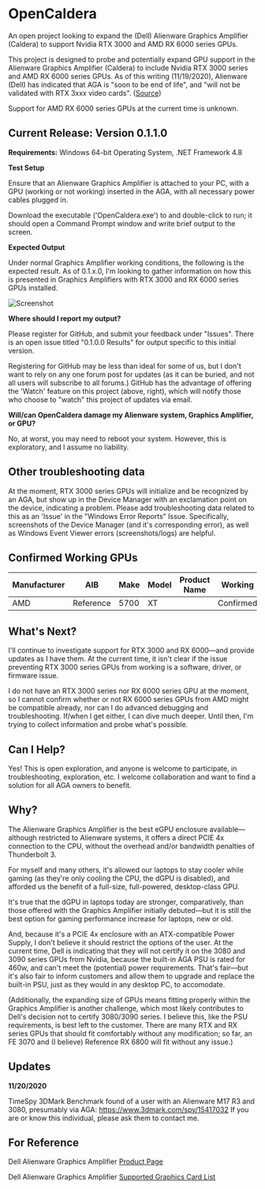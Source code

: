 # OpenCaldera
An open project looking to expand the (Dell) Alienware Graphics Amplifier (Caldera) to support Nvidia RTX 3000 and AMD RX 6000 series GPUs.

This project is designed to probe and potentially expand GPU support in the Alienware Graphics Amplifier (Caldera) to include Nvidia RTX 3000 series and AMD RX 6000 series GPUs.
As of this writing (11/19/2020), Alienware (Dell) has indicated that AGA is "soon to be end of life", and "will not be validated with RTX 3xxx video cards". 
([Source](https://www.dell.com/community/Alienware/AGA-Alienware-Graphic-Amplifier-FAQ/td-p/7243433))

Support for AMD RX 6000 series GPUs at the current time is unknown.

## Current Release: Version 0.1.1.0

**Requirements:** Windows 64-bit Operating System, .NET Framework 4.8

**Test Setup**

Ensure that an Alienware Graphics Amplifier is attached to your PC, with a GPU (working or not working) inserted in the AGA, with all necessary power cables plugged in.

Download the executable ('OpenCaldera.exe') to and double-click to run; it should open a Command Prompt window and write brief output to the screen.

**Expected Output**

Under normal Graphics Amplifier working conditions, the following is the expected result. As of 0.1.x.0, I'm looking to gather information on how this is presented in Graphics Amplifiers with RTX 3000 and RX 6000 series GPUs installed.

![Screenshot](https://github.com/Shidell/OpenCaldera/blob/master/OpenCaldera/Resources/Screenshots/0.1.0.0/OpenCaldera.png)

**Where should I report my output?**

Please register for GitHub, and submit your feedback under "Issues". There is an open issue titled "0.1.0.0 Results" for output specific to this initial version.

Registering for GitHub may be less than ideal for some of us, but I don't want to rely on any one forum post for updates (as it can be buried, and not all users will subscribe to all forums.) GitHub has the advantage of offering the 'Watch' feature on this project (above, right), which will notify those who choose to "watch" this project of updates via email.

**Will/can OpenCaldera damage my Alienware system, Graphics Amplifier, or GPU?**

No, at worst, you may need to reboot your system. However, this is exploratory, and I assume no liability.

## Other troubleshooting data

At the moment, RTX 3000 series GPUs will initialize and be recognized by an AGA, but show up in the Device Manager with an exclamation point on the device, indicating a problem. Please add troubleshooting data related to this as an 'Issue' in the "Windows Error Reports" Issue. Specifically, screenshots of the Device Manager (and it's corresponding error), as well as Windows Event Viewer errors (screenshots/logs) are helpful.

## Confirmed Working GPUs

| Manufacturer | AIB | Make | Model | Product Name | Working |
| --- | --- | --- | --- | --- | --- |
AMD | Reference | 5700 | XT | | Confirmed 

## What's Next?

I'll continue to investigate support for RTX 3000 and RX 6000—and provide updates as I have them. At the current time, it isn't clear if the issue preventing RTX 3000 series GPUs from working is a software, driver, or firmware issue. 

I do not have an RTX 3000 series nor RX 6000 series GPU at the moment, so I cannot confirm whether or not RX 6000 series GPUs from AMD might be compatible already, nor can I do advanced debugging and troubleshooting. If/when I get either, I can dive much deeper. Until then, I'm trying to collect information and probe what's possible.

## Can I Help?

Yes! This is open exploration, and anyone is welcome to participate, in troubleshooting, exploration, etc. I welcome collaboration and want to find a solution for all AGA owners to benefit.

## Why?

The Alienware Graphics Amplifier is the best eGPU enclosure available—although restricted to Alienware systems, it offers a direct PCIE 4x connection to the CPU, without the overhead and/or bandwidth penalties of Thunderbolt 3.

For myself and many others, it's allowed our laptops to stay cooler while gaming (as they're only cooling the CPU, the dGPU is disabled), and afforded us the benefit of a full-size, full-powered, desktop-class GPU.

It's true that the dGPU in laptops today are stronger, comparatively, than those offered with the Graphics Amplifier initially debuted—but it is still the best option for gaming performance increase for laptops, new or old.

And, because it's a PCIE 4x enclosure with an ATX-compatible Power Supply, I don't believe it should restrict the options of the user. At the current time, Dell is indicating that they will not certify it on the 3080 and 3090 series GPUs from Nvidia, because the built-in AGA PSU is rated for 460w, and can't meet the (potential) power requirements. That's fair—but it's also fair to inform customers and allow them to upgrade and replace the built-in PSU, just as they would in any desktop PC, to accomodate.

(Additionally, the expanding size of GPUs means fitting properly within the Graphics Amplifier is another challenge, which most likely contributes to Dell's decision not to certify 3080/3090 series. I believe this, like the PSU requirements, is best left to the customer. There are many RTX and RX series GPUs that should fit comfortably without any modification; so far, an FE 3070 and (I believe) Reference RX 6800 will fit without any issue.)

## Updates

**11/20/2020**

TimeSpy 3DMark Benchmark found of a user with an Alienware M17 R3 and 3080, presumably via AGA: https://www.3dmark.com/spy/15417032
If you are or know this individual, please ask them to contact me.

## For Reference

Dell Alienware Graphics Amplifier [Product Page](https://www.dell.com/en-us/shop/alienware-graphics-amplifier/apd/452-bcfe/gaming)

Dell Alienware Graphics Amplifier [Supported Graphics Card List](https://www.dell.com/support/article/en-us/sln300946/alienware-graphics-amplifier-supported-graphics-card-list?lang=en)
